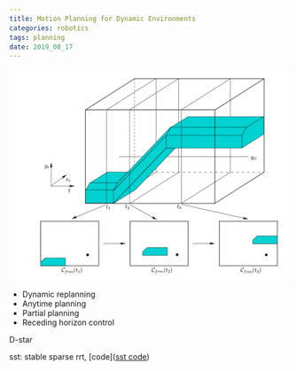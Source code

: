 ```yaml
---
title: Motion Planning for Dynamic Environments
categories: robotics
tags: planning
date: 2019_08_17
---
```

![dp1](pics/dp1.png)

- Dynamic replanning
- Anytime planning
- Partial planning
- Receding horizon control

D-star

sst: stable sparse rrt, [code]([sst code](http://pracsyslab.org/sst_software))
